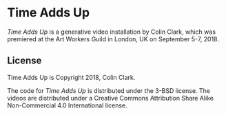 # Time Adds Up

_Time Adds Up_ is a generative video installation by Colin Clark, which was premiered at the Art Workers Guild in London, UK on September 5-7, 2018.

## License

Time Adds Up is Copyright 2018, Colin Clark.

The code for _Time Adds Up_ is distributed under the 3-BSD license. The videos are distributed under a Creative Commons Attribution Share Alike Non-Commercial 4.0 International license.
